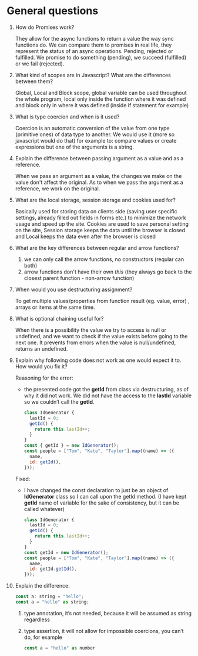 # General questions

1. How do Promises work?

   They allow for the async functions to return a value the way sync functions do. We can compare them to promises in real life, they represent the status of an async operations. Pending, rejected or fulfilled. We promise to do something (pending), we succeed (fulfilled) or we fail (rejected).

2. What kind of scopes are in Javascript? What are the differences between them?

   Global, Local and Block scope, global variable can be used throughout the whole program, local only inside the function where it was defined and block only in where it was defined (inside if statement for example)

3. What is type coercion and when is it used?

   Coercion is an automatic conversion of the value from one type (primitive ones) of data type to another. We would use it (more so javascript would do that) for example to: compare values or create expressions but one of the arguments is a string.

4. Explain the difference between passing argument as a value and as a reference.

   When we pass an argument as a value, the changes we make on the value don't affect the original. As to when we pass the argument as a reference, we work on the original.

5. What are the local storage, session storage and cookies used for?

   Basically used for storing data on clients side (saving user specific settings, already filled out fields in forms etc.) to minimize the network usage and speed up the site. Cookies are used to save personal setting on the site, Session storage keeps the data until the browser is closed and Local keeps the data even after the browser is closed

6. What are the key differences between regular and arrow functions?

   1. we can only call the arrow functions, no constructors (reqular can both)
   2. arrow functions don't have their own _this_ (they always go back to the closest parent function - non-arrow function)

7. When would you use destructuring assignment?

   To get multiple values/properties from function result (eg. value, error) , arrays or items at the same time.

8. What is optional chaining useful for?

   When there is a possibility the value we try to access is null or undefined, and we want to check if the value exists before going to the next one. It prevents from errors when the value is null/undefined, returns an undefined.

9. Explain why following code does not work as one would expect it to. How would you fix it?

   Reasoning for the error:

   - the presented code got the **getId** from class via destructuring, as of why it did not work. We did not have the access to the **lastId** variable so we couldn’t call the **getId**.

     ```javascript
     class IdGenerator {
       lastId = 0;
       getId() {
         return this.lastId++;
       }
     }
     const { getId } = new IdGenerator();
     const people = ["Tom", "Kate", "Taylor"].map((name) => ({
       name,
       id: getId(),
     }));
     ```

   Fixed:

   - I have changed the const declaration to just be an object of **IdGenerator** class so I can call upon the getId method. (I have kept **getId** name of variable for the sake of consistency, but it can be called whatever)

     ```javascript
     class IdGenerator {
       lastId = 0;
       getId() {
         return this.lastId++;
       }
     }
     const getId = new IdGenerator();
     const people = ["Tom", "Kate", "Taylor"].map((name) => ({
       name,
       id: getId.getId(),
     }));
     ```

10. Explain the difference:

    ```javascript
    const a: string = "hello";
    const a = "hello" as string;
    ```

    1. type annotation, it’s not needed, because it will be assumed as string regardless

    2. type assertion, it will not allow for impossible coercions, you can’t do, for example

       ```javascript
       const a = "hello" as number
       ```
